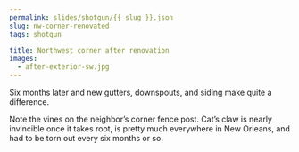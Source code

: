 ```yaml
---
permalink: slides/shotgun/{{ slug }}.json
slug: nw-corner-renovated
tags: shotgun

title: Northwest corner after renovation
images:
  - after-exterior-sw.jpg
---
```

Six months later and new gutters, downspouts, and siding make quite a difference.

Note the vines on the neighbor’s corner fence post. Cat’s claw is nearly invincible once it takes root, is pretty much everywhere in New Orleans, and had to be torn out every six months or so.